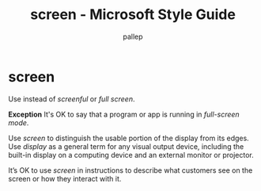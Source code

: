 ﻿---
title: screen - Microsoft Style Guide
author: pallep
ms.author: pallep
ms.date: 1/19/2018
ms.topic: article
ms.prod: non-product-specific
---

# screen

Use instead of *screenful* or *full screen*. 

**Exception** It's OK to say that a program or app is running in *full-screen mode*.

Use *screen* to distinguish the usable portion of the display from its edges. Use *display*
as a general term for any visual output device, including the built-in
display on a computing device and an external monitor or projector.

It’s OK to use *screen* in instructions to describe what customers see on the screen or how they interact with it. 
